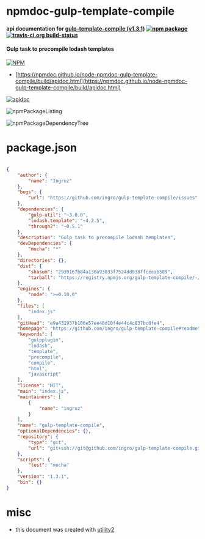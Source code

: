 # npmdoc-gulp-template-compile

#### api documentation for  [gulp-template-compile (v1.3.1)](https://github.com/ingro/gulp-template-compile#readme)  [![npm package](https://img.shields.io/npm/v/npmdoc-gulp-template-compile.svg?style=flat-square)](https://www.npmjs.org/package/npmdoc-gulp-template-compile) [![travis-ci.org build-status](https://api.travis-ci.org/npmdoc/node-npmdoc-gulp-template-compile.svg)](https://travis-ci.org/npmdoc/node-npmdoc-gulp-template-compile)

#### Gulp task to precompile lodash templates

[![NPM](https://nodei.co/npm/gulp-template-compile.png?downloads=true&downloadRank=true&stars=true)](https://www.npmjs.com/package/gulp-template-compile)

- [https://npmdoc.github.io/node-npmdoc-gulp-template-compile/build/apidoc.html](https://npmdoc.github.io/node-npmdoc-gulp-template-compile/build/apidoc.html)

[![apidoc](https://npmdoc.github.io/node-npmdoc-gulp-template-compile/build/screenCapture.buildCi.browser.%252Ftmp%252Fbuild%252Fapidoc.html.png)](https://npmdoc.github.io/node-npmdoc-gulp-template-compile/build/apidoc.html)

![npmPackageListing](https://npmdoc.github.io/node-npmdoc-gulp-template-compile/build/screenCapture.npmPackageListing.svg)

![npmPackageDependencyTree](https://npmdoc.github.io/node-npmdoc-gulp-template-compile/build/screenCapture.npmPackageDependencyTree.svg)



# package.json

```json

{
    "author": {
        "name": "Ingruz"
    },
    "bugs": {
        "url": "https://github.com/ingro/gulp-template-compile/issues"
    },
    "dependencies": {
        "gulp-util": "~3.0.0",
        "lodash.template": "~4.2.5",
        "through2": "~0.5.1"
    },
    "description": "Gulp task to precompile lodash templates",
    "devDependencies": {
        "mocha": "*"
    },
    "directories": {},
    "dist": {
        "shasum": "2939167b84a130a93033f7524dd938ffceeab589",
        "tarball": "https://registry.npmjs.org/gulp-template-compile/-/gulp-template-compile-1.3.1.tgz"
    },
    "engines": {
        "node": ">=0.10.0"
    },
    "files": [
        "index.js"
    ],
    "gitHead": "e9a431937b106e57ee40d10f4e44c4c837bc0fe4",
    "homepage": "https://github.com/ingro/gulp-template-compile#readme",
    "keywords": [
        "gulpplugin",
        "lodash",
        "template",
        "precompile",
        "compile",
        "html",
        "javascript"
    ],
    "license": "MIT",
    "main": "index.js",
    "maintainers": [
        {
            "name": "ingruz"
        }
    ],
    "name": "gulp-template-compile",
    "optionalDependencies": {},
    "repository": {
        "type": "git",
        "url": "git+ssh://git@github.com/ingro/gulp-template-compile.git"
    },
    "scripts": {
        "test": "mocha"
    },
    "version": "1.3.1",
    "bin": {}
}
```



# misc
- this document was created with [utility2](https://github.com/kaizhu256/node-utility2)
